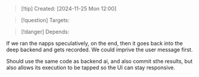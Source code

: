 
>[!tip] Created: [2024-11-25 Mon 12:00]

>[!question] Targets: 

>[!danger] Depends: 

If we ran the napps speculatively, on the end, then it goes back into the deep backend and gets recorded.  We could imprive the user message first.

Should use the same code as backend ai, and also commit sthe results, but also allows its execution to be tapped so the UI can stay responsive.